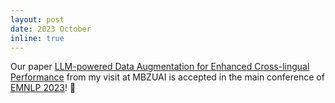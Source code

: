 ```yaml
---
layout: post
date: 2023 October
inline: true
---
```


Our paper [LLM-powered Data Augmentation for Enhanced Cross-lingual Performance](https://aclanthology.org/2023.emnlp-main.44/) from my visit at MBZUAI is accepted in the main conference of [EMNLP 2023](https://2023.emnlp.org/)! :tada:
